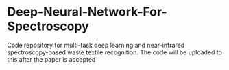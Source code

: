 # Deep-Neural-Network-For-Spectroscopy
Code repository for multi-task deep learning and near-infrared spectroscopy-based waste textile recognition.
The code will be uploaded to this after the paper is accepted
